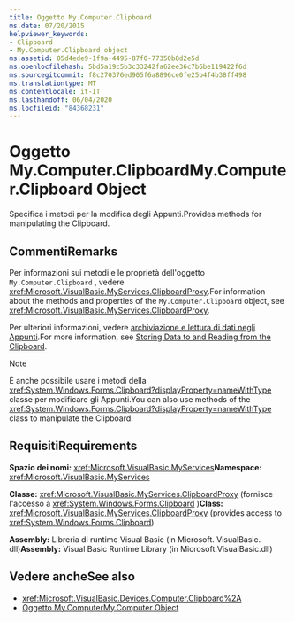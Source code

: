 ```yaml
---
title: Oggetto My.Computer.Clipboard
ms.date: 07/20/2015
helpviewer_keywords:
- Clipboard
- My.Computer.Clipboard object
ms.assetid: 05d4ede9-1f9a-4495-87f0-77350b8d2e5d
ms.openlocfilehash: 5bd5a19c5b3c33242fa62ee36c7b6be119422f6d
ms.sourcegitcommit: f8c270376ed905f6a8896ce0fe25b4f4b38ff498
ms.translationtype: MT
ms.contentlocale: it-IT
ms.lasthandoff: 06/04/2020
ms.locfileid: "84368231"
---
```

# <a name="mycomputerclipboard-object"></a><span data-ttu-id="40e03-102">Oggetto My.Computer.Clipboard</span><span class="sxs-lookup"><span data-stu-id="40e03-102">My.Computer.Clipboard Object</span></span>
<span data-ttu-id="40e03-103">Specifica i metodi per la modifica degli Appunti.</span><span class="sxs-lookup"><span data-stu-id="40e03-103">Provides methods for manipulating the Clipboard.</span></span>  
  
## <a name="remarks"></a><span data-ttu-id="40e03-104">Commenti</span><span class="sxs-lookup"><span data-stu-id="40e03-104">Remarks</span></span>  
 <span data-ttu-id="40e03-105">Per informazioni sui metodi e le proprietà dell'oggetto `My.Computer.Clipboard` , vedere <xref:Microsoft.VisualBasic.MyServices.ClipboardProxy>.</span><span class="sxs-lookup"><span data-stu-id="40e03-105">For information about the methods and properties of the `My.Computer.Clipboard` object, see <xref:Microsoft.VisualBasic.MyServices.ClipboardProxy>.</span></span>  
  
 <span data-ttu-id="40e03-106">Per ulteriori informazioni, vedere [archiviazione e lettura di dati negli Appunti](../../developing-apps/programming/computer-resources/storing-data-to-and-reading-from-the-clipboard.md).</span><span class="sxs-lookup"><span data-stu-id="40e03-106">For more information, see [Storing Data to and Reading from the Clipboard](../../developing-apps/programming/computer-resources/storing-data-to-and-reading-from-the-clipboard.md).</span></span>  
  
> [!NOTE]
> <span data-ttu-id="40e03-107">È anche possibile usare i metodi della <xref:System.Windows.Forms.Clipboard?displayProperty=nameWithType> classe per modificare gli Appunti.</span><span class="sxs-lookup"><span data-stu-id="40e03-107">You can also use methods of the <xref:System.Windows.Forms.Clipboard?displayProperty=nameWithType> class to manipulate the Clipboard.</span></span>  
  
## <a name="requirements"></a><span data-ttu-id="40e03-108">Requisiti</span><span class="sxs-lookup"><span data-stu-id="40e03-108">Requirements</span></span>  
 <span data-ttu-id="40e03-109">**Spazio dei nomi:** <xref:Microsoft.VisualBasic.MyServices></span><span class="sxs-lookup"><span data-stu-id="40e03-109">**Namespace:** <xref:Microsoft.VisualBasic.MyServices></span></span>  
  
 <span data-ttu-id="40e03-110">**Classe:** <xref:Microsoft.VisualBasic.MyServices.ClipboardProxy> (fornisce l'accesso a <xref:System.Windows.Forms.Clipboard> )</span><span class="sxs-lookup"><span data-stu-id="40e03-110">**Class:** <xref:Microsoft.VisualBasic.MyServices.ClipboardProxy> (provides access to <xref:System.Windows.Forms.Clipboard>)</span></span>  
  
 <span data-ttu-id="40e03-111">**Assembly:** Libreria di runtime Visual Basic (in Microsoft. VisualBasic. dll)</span><span class="sxs-lookup"><span data-stu-id="40e03-111">**Assembly:** Visual Basic Runtime Library (in Microsoft.VisualBasic.dll)</span></span>  
  
## <a name="see-also"></a><span data-ttu-id="40e03-112">Vedere anche</span><span class="sxs-lookup"><span data-stu-id="40e03-112">See also</span></span>

- <xref:Microsoft.VisualBasic.Devices.Computer.Clipboard%2A>
- [<span data-ttu-id="40e03-113">Oggetto My.Computer</span><span class="sxs-lookup"><span data-stu-id="40e03-113">My.Computer Object</span></span>](my-computer-object.md)
